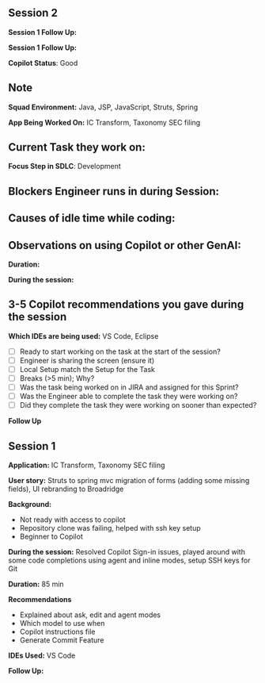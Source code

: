 ## Session 2

**Session 1 Follow Up:**

**Session 1 Follow Up:**

**Copilot Status**: Good

**Note**
- 

**Squad Environment:** Java, JSP, JavaScript, Struts, Spring

**App Being Worked On:** IC Transform, Taxonomy SEC filing 

**Current Task they work on:** 
- 

**Focus Step in SDLC**: Development

**Blockers Engineer runs in during Session**:
- 

**Causes of idle time while coding**:
- 

**Observations on using Copilot or other GenAI**:
- 

**Duration:** 

**During the session:** 

**3-5 Copilot recommendations you gave during the session**
- 

**Which IDEs are being used:** VS Code, Eclipse

- [ ] Ready to start working on the task at the start of the session?
- [ ] Engineer is sharing the screen (ensure it)
- [ ] Local Setup match the Setup for the Task
- [ ] Breaks (>5 min); Why?
- [ ] Was the task being worked on in JIRA and assigned for this Sprint?
- [ ] Was the Engineer able to complete the task they were working on?
- [ ] Did they complete the task they were working on sooner than expected?

**Follow Up**
## Session 1

**Application:** IC Transform, Taxonomy SEC filing 

**User story:** Struts to spring mvc migration of forms (adding some missing fields), UI rebranding to Broadridge

**Background:**
- Not ready with access to copilot
- Repository clone was failing, helped with ssh key setup
- Beginner to Copilot

**During the session:** Resolved Copilot Sign-in issues, played around with some code completions using agent and inline modes, setup SSH keys for Git

**Duration:** 85 min

**Recommendations**

- Explained about ask, edit and agent modes
- Which model to use when
- Copilot instructions file
- Generate Commit Feature

**IDEs Used:** VS Code

**Follow Up:**